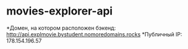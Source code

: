 # movies-explorer-api


*Домен, на котором расположен бэкенд: http://api.explmovie.bystudent.nomoredomains.rocks
*Публичный IP: 178.154.196.57
